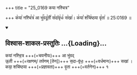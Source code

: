 +++
title = "25_0169 कया नश्चित्र"

+++
क꣡या꣢ नश्चि꣣त्र꣡ आ भु꣢꣯वदू꣣ती꣢ स꣣दा꣡वृ꣢धः꣣ स꣡खा꣢। क꣢या꣣ श꣡चि꣢ष्ठया वृ꣣ता꣢ ॥ 25:0169 ॥

<div class="js_include" newlevelforh1="2" title="विश्वास-शाकल-प्रस्तुतिः" unfilled url="/vedAH_Rk/shAkalam/saMhitA/vishvAsa-prastutiH/04/031/01_kayA_nashchitra.md">
<details open><summary><h2>विश्वास-शाकल-प्रस्तुतिः ...{Loading}...</h2></summary>


कया॑ नश्चि॒त्र +++(=चयनीयः)+++ आ भु॑वद्  
ऊ॒ती +++(=रक्षणम्/ तर्पणम् [तेन])+++ स॒दा-वृ॑धः॒ +++(=वर्धमानः)+++ सखा॑ ।  
कया॒ शचि॑ष्ठया +++(=प्रज्ञावता)+++ वृ॒ता +++(=वर्तनेन)+++ १

</details>
</div>